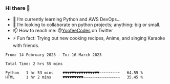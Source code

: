 ### Hi there 👋

<!--
**Sara-Pak/Sara-Pak** is a ✨ _special_ ✨ repository because its `README.md` (this file) appears on your GitHub profile.

Here are some ideas to get you started:
- 🤔 I’m looking for help with ...
- 💬 Ask me about ...
- 😄 Pronouns: ...


- 🔭 I’m currently working on getting certified in Google's IT Automation with Python and doing #100daysofcode in Python. 
-->
- 🌱 I’m currently learning Python and AWS DevOps...
- 👯 I’m looking to collaborate on python projects; anything: big or small.
- 📫 How to reach me: @[YoofeeCodes](https://twitter.com/YoofeeCodes) on Twitter
- ⚡ Fun fact: Trying out new cooking recipes, Anime, and singing Karaoke with friends.


<!--START_SECTION:waka-->

```text
From: 14 February 2023 - To: 16 March 2023

Total Time: 2 hrs 55 mins

Python   1 hr 53 mins    ♥♥♥♥♥♥♥♥♥♥♥♥♥♥♥♥~~~~~~~~~   64.55 %
HTML     1 hr 2 mins     ♥♥♥♥♥♥♥♥♥~~~~~~~~~~~~~~~~   35.45 %
```

<!--END_SECTION:waka-->
